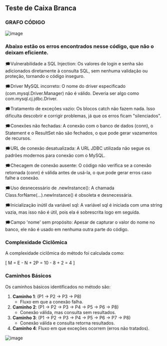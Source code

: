 ## Teste de Caixa Branca

### GRAFO CÓDIGO

![image](https://github.com/user-attachments/assets/7e174084-60c7-4119-8afd-97cd28c493a1)



### Abaixo estão os erros encontrados nesse código, que não o deixam eficiente.

🗯️Vulnerabilidade a SQL Injection:
Os valores de login e senha são adicionados diretamente à consulta SQL, sem nenhuma validação ou proteção, tornando o código inseguro.

🗯️Driver MySQL incorreto:
O nome do driver especificado (com.mysql.Driver.Manager) não é válido. Deveria ser algo como com.mysql.cj.jdbc.Driver.

🗯️Tratamento de exceções vazio:
Os blocos catch não fazem nada. Isso dificulta descobrir e corrigir problemas, já que os erros ficam "silenciados".

🗯️Conexões não fechadas:
A conexão com o banco de dados (conn), o Statement e o ResultSet não são fechados, o que pode gerar vazamentos de recursos.

🗯️URL de conexão desatualizada:
A URL JDBC utilizada não segue os padrões modernos para conexão com o MySQL.

🗯️Checagem de conexão ausente:
O código não verifica se a conexão retornada (conn) é válida antes de usá-la, o que pode gerar erros caso falhe a conexão.

🗯️Uso desnecessário de .newInstance():
A chamada Class.forName(...).newInstance() é obsoleta e desnecessária.


🗯️Inicialização inútil da variável sql:
A variável sql é iniciada com uma string vazia, mas isso não é útil, pois ela é sobrescrita logo em seguida.

🗯️Campo 'nome' sem propósito:
Apesar de capturar o valor do nome no banco, ele não é usado em nenhuma outra parte do código.

### Complexidade Ciclômica
A complexidade ciclômica do método foi calculada como:

\[
M = E - N + 2P = 10 - 8 + 2 = 4
\]

### Caminhos Básicos
Os caminhos básicos identificados no método são:

1. **Caminho 1**: \(P1 → P2 → P3 → P8\)  
   - Fluxo em que a conexão falha.
2. **Caminho 2**: \(P1 → P2 → P3 → P4 → P5 → P6 → P8\)  
   - Conexão válida, mas consulta sem resultados.
3. **Caminho 3**: \(P1 → P2 → P3 → P4 → P5 → P6 → P7 → P8\)  
   - Conexão válida e consulta retorna resultados.
4. **Caminho 4**: Fluxo em que exceções ocorrem (erros não tratados).

![image](https://github.com/user-attachments/assets/fbe09f7d-00a4-4999-8d0b-e21d9625900b)

